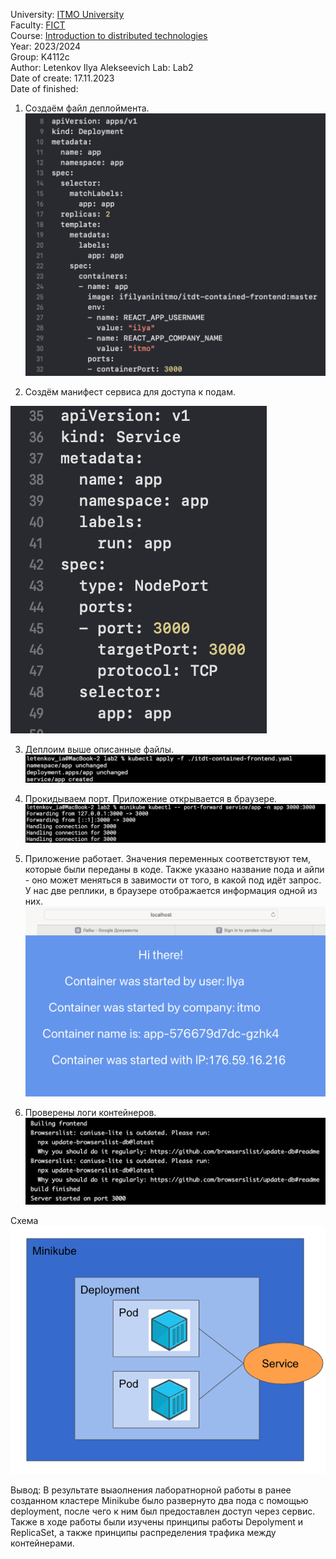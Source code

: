 University: [ITMO University](https://itmo.ru/ru/)  
Faculty: [FICT](https://fict.itmo.ru)  
Course: [Introduction to distributed technologies](https://github.com/itmo-ict-faculty/introduction-to-distributed-technologies)  
Year: 2023/2024  
Group: K4112c  
Author: Letenkov Ilya Alekseevich
Lab: Lab2  
Date of create: 17.11.2023  
Date of finished:  


1. Создаём файл деплоймента.  
![image](../lab2/img/1.png)


2. Создём манифест сервиса для доступа к подам.

![image](../lab2/img/2.png)


3. Деплоим выше описанные файлы.  
![image](../lab2/img/3.png)


4. Прокидываем порт. Приложение открывается в браузере.  
![image](../lab2/img/4.png)

5. Приложение работает. Значения переменных соответствуют тем, которые были переданы в коде. Также указано название пода и айпи - оно может меняться в завимости от того, в какой под идёт запрос. У нас две реплики, в браузере отображается информация одной из них.
![image](../lab2/img/5.png)


6. Проверены логи контейнеров. 
![image](../lab2/img/6.png)

Схема  
![image](../lab2/img/7.png)

Вывод: В результате выаолнения лаборатнорной работы в ранее созданном кластере Minikube было развернуто два пода с помощью deployment, после чего к ним был предоставлен доступ через сервис. Также в ходе работы были изучены принципы работы Depolyment и ReplicaSet, а также принципы распределения трафика между контейнерами.
